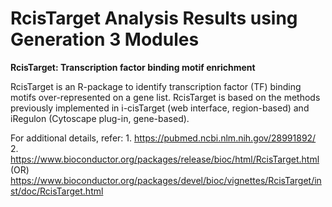 # RcisTarget Analysis Results using Generation 3 Modules

**RcisTarget: Transcription factor binding motif enrichment**

RcisTarget is an R-package to identify transcription factor (TF) binding motifs over-represented on a gene list. RcisTarget is based on the methods previously implemented in i-cisTarget (web interface, region-based) and iRegulon (Cytoscape plug-in, gene-based).

For additional details, refer:
                            1. https://pubmed.ncbi.nlm.nih.gov/28991892/
                            2. https://www.bioconductor.org/packages/release/bioc/html/RcisTarget.html (OR)                       https://www.bioconductor.org/packages/devel/bioc/vignettes/RcisTarget/inst/doc/RcisTarget.html
